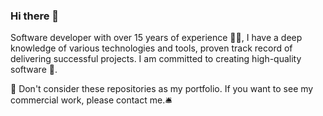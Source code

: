 ### Hi there 👋

Software developer with over 15 years of experience 👨‍💻, I have a deep knowledge of various technologies and tools, proven track record of delivering successful projects. I am committed to creating high-quality software 🚀.

🚨 Don't consider these repositories as my portfolio. If you want to see my commercial work, please contact me.🛎
